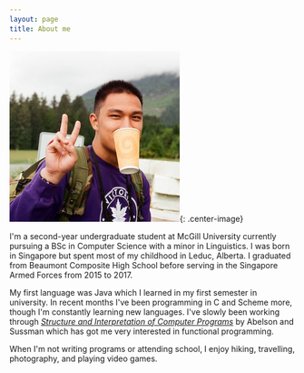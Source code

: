 ```yaml
---
layout: page
title: About me
---
```


![me](profile.jpeg){: .center-image}

I'm a second-year undergraduate student at McGill University currently pursuing a BSc in Computer Science with a minor in Linguistics. I was born in Singapore but spent most of my childhood in Leduc, Alberta. I graduated from Beaumont Composite High School before serving in the Singapore Armed Forces from 2015 to 2017.  

My first language was Java which I learned in my first semester in university. In recent months I've been programming in C and Scheme more, though I'm constantly learning new languages. I've slowly been working through [*Structure and Interpretation of Computer Programs*](https://mitpress.mit.edu/sites/default/files/sicp/index.html) by Abelson and Sussman which has got me very interested in functional programming.  

When I'm not writing programs or attending school, I enjoy hiking, travelling, photography, and playing video games.
